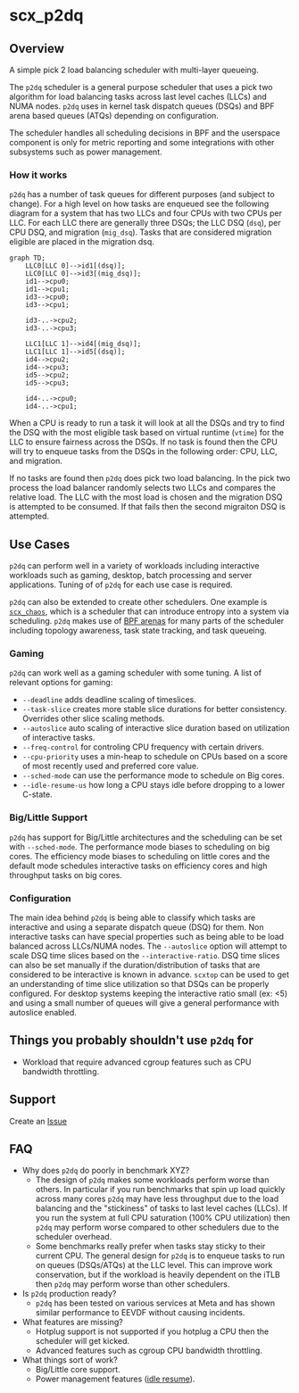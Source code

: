 # scx_p2dq

## Overview

A simple pick 2 load balancing scheduler with multi-layer queueing.

The `p2dq` scheduler is a general purpose scheduler that uses a pick two
algorithm for load balancing tasks across last level caches (LLCs) and NUMA
nodes. `p2dq` uses in kernel task dispatch queues (DSQs) and BPF arena based
queues (ATQs) depending on configuration.

The scheduler handles all scheduling decisions in BPF and the userspace
component is only for metric reporting and some integrations with other
subsystems such as power management.

### How it works

`p2dq` has a number of task queues for different purposes (and subject to
change). For a high level on how tasks are enqueued see the following diagram
for a system that has two LLCs and four CPUs with two CPUs per LLC. For each
LLC there are generally three DSQs; the LLC DSQ (`dsq`), per CPU DSQ, and
migration (`mig_dsq`). Tasks that are considered migration eligible are placed
in the migration dsq.

```mermaid
graph TD;
    LLC0[LLC 0]-->id1[(dsq)];
    LLC0[LLC 0]-->id3[(mig_dsq)];
    id1-->cpu0;
    id1-->cpu1;
    id3-->cpu0;
    id3-->cpu1;

    id3-..->cpu2;
    id3-..->cpu3;

    LLC1[LLC 1]-->id4[(mig_dsq)];
    LLC1[LLC 1]-->id5[(dsq)];
    id4-->cpu2;
    id4-->cpu3;
    id5-->cpu2;
    id5-->cpu3;

    id4-..->cpu0;
    id4-..->cpu1;
```

When a CPU is ready to run a task it will look at all the DSQs and try to find
the DSQ with the most eligible task based on virtual runtime (`vtime`) for the
LLC to ensure fairness across the DSQs. If no task is found then the CPU will
try to enqueue tasks from the DSQs in the following order: CPU, LLC, and
migration.

If no tasks are found then `p2dq` does pick two load balancing. In the pick two
process the load balancer randomly selects two LLCs and compares the relative
load. The LLC with the most load is chosen and the migration DSQ is attempted
to be consumed. If that fails then the second migraiton DSQ is attempted.


## Use Cases

`p2dq` can perform well in a variety of workloads including interactive workloads
such as gaming, desktop, batch processing and server applications. Tuning of of
`p2dq` for each use case is required.

`p2dq` can also be extended to create other schedulers. One example is
[`scx_chaos`](https://github.com/sched-ext/scx/tree/main/scheds/rust/scx_chaos),
which is a scheduler that can introduce entropy into a system via scheduling.
`p2dq` makes use of [BPF arenas](https://lwn.net/Articles/1019885/) for many
parts of the scheduler including topology awareness, task state tracking, and
task queueing.

### Gaming

`p2dq` can work well as a gaming scheduler with some tuning. A list of relevant
options for gaming:
 - `--deadline` adds deadline scaling of timeslices.
 - `--task-slice` creates more stable slice durations for better consistency.
   Overrides other slice scaling methods.
 - `--autoslice` auto scaling of interactive slice duration based on
   utilization of interactive tasks.
 - `--freq-control` for controling CPU frequency with certain drivers.
 - `--cpu-priority` uses a min-heap to schedule on CPUs based on a score of
   most recently used and preferred core value.
 - `--sched-mode` can use the performance mode to schedule on Big cores.
 - `--idle-resume-us` how long a CPU stays idle before dropping to a lower C-state.

### Big/Little Support

`p2dq` has support for Big/Little architectures and the scheduling can be set
with `--sched-mode`. The performance mode biases to scheduling on big cores.
The efficiency mode biases to scheduling on little cores and the default mode
schedules interactive tasks on efficiency cores and high throughput tasks on
big cores.

### Configuration

The main idea behind `p2dq` is being able to classify which tasks are interactive
and using a separate dispatch queue (DSQ) for them. Non interactive tasks
can have special properties such as being able to be load balanced across
LLCs/NUMA nodes. The `--autoslice` option will attempt to scale DSQ time slices
based on the `--interactive-ratio`. DSQ time slices can also be set manually
if the duration/distribution of tasks that are considered to be interactive is
known in advance. `scxtop` can be used to get an understanding of time slice
utilization so that DSQs can be properly configured. For desktop systems keeping
the interactive ratio small (ex: <5) and using a small number of queues will
give a general performance with autoslice enabled.

## Things you probably shouldn't use `p2dq` for

- Workload that require advanced cgroup features such as CPU bandwidth
  throttling.

## Support

Create an [Issue](https://github.com/sched-ext/scx/issues/new?labels=scx_p2dq&title=scx_p2dq:%20New%20Issue&assignees=hodgesds&body=Kernel%20version:%20(fill%20me%20out)%0ADistribution:%20(fill%20me%20out)%0AHardware:%20(fill%20me%20out)%0A%0AIssue:%20(fill%20me%20out))

## FAQ

- Why does `p2dq` do poorly in benchmark XYZ?
  - The design of `p2dq` makes some workloads perform worse than others. In
    particular if you run benchmarks that spin up load quickly across many
    cores `p2dq` may have less throughput due to the load balancing and the
    "stickiness" of tasks to last level caches (LLCs). If you run the system at
    full CPU saturation (100% CPU utilization) then `p2dq` may perform worse
    compared to other schedulers due to the scheduler overhead.
  - Some benchmarks really prefer when tasks stay sticky to their current CPU.
    The general design for `p2dq` is to enqueue tasks to run on queues
    (DSQs/ATQs) at the LLC level. This can improve work conservation, but if
    the workload is heavily dependent on the iTLB then `p2dq` may perform worse
    than other schedulers.
- Is `p2dq` production ready?
  - `p2dq` has been tested on various services at Meta and has shown similar
    performance to EEVDF without causing incidents.
- What features are missing?
  - Hotplug support is not supported if you hotplug a CPU then the scheduler
    will get kicked.
  - Advanced features such as cgroup CPU bandwidth throttling.
- What things sort of work?
  - Big/Little core support.
  - Power management features ([idle resume](https://docs.kernel.org/admin-guide/pm/cpuidle.html#power-management-quality-of-service-for-cpus)).
